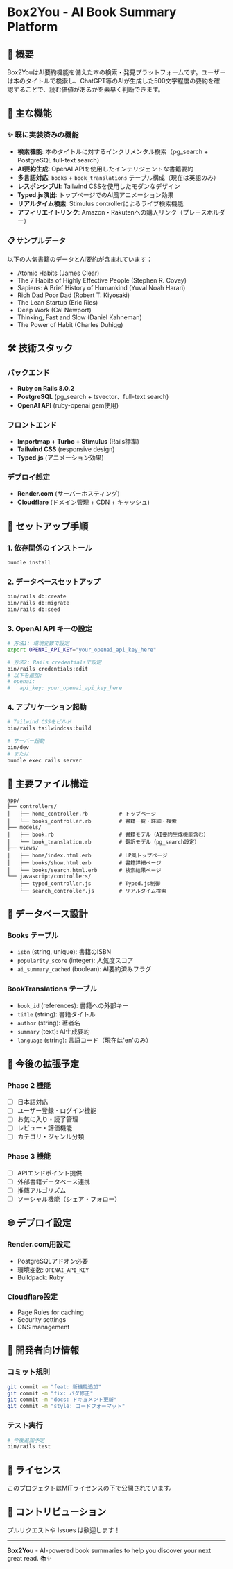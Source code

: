 # Box2You - AI Book Summary Platform

## 📘 概要
Box2YouはAI要約機能を備えた本の検索・発見プラットフォームです。ユーザーは本のタイトルで検索し、ChatGPT等のAIが生成した500文字程度の要約を確認することで、読む価値があるかを素早く判断できます。

## 🎯 主な機能

### ✨ 既に実装済みの機能
- **検索機能**: 本のタイトルに対するインクリメンタル検索（pg_search + PostgreSQL full-text search）
- **AI要約生成**: OpenAI APIを使用したインテリジェントな書籍要約
- **多言語対応**: `books` + `book_translations` テーブル構成（現在は英語のみ）
- **レスポンシブUI**: Tailwind CSSを使用したモダンなデザイン
- **Typed.js演出**: トップページでのAI風アニメーション効果
- **リアルタイム検索**: Stimulus controllerによるライブ検索機能
- **アフィリエイトリンク**: Amazon・Rakutenへの購入リンク（プレースホルダー）

### 📋 サンプルデータ
以下の人気書籍のデータとAI要約が含まれています：
- Atomic Habits (James Clear)
- The 7 Habits of Highly Effective People (Stephen R. Covey)
- Sapiens: A Brief History of Humankind (Yuval Noah Harari)
- Rich Dad Poor Dad (Robert T. Kiyosaki)
- The Lean Startup (Eric Ries)
- Deep Work (Cal Newport)
- Thinking, Fast and Slow (Daniel Kahneman)
- The Power of Habit (Charles Duhigg)

## 🛠️ 技術スタック

### バックエンド
- **Ruby on Rails 8.0.2**
- **PostgreSQL** (pg_search + tsvector、full-text search)
- **OpenAI API** (ruby-openai gem使用)

### フロントエンド
- **Importmap + Turbo + Stimulus** (Rails標準)
- **Tailwind CSS** (responsive design)
- **Typed.js** (アニメーション効果)

### デプロイ想定
- **Render.com** (サーバーホスティング)
- **Cloudflare** (ドメイン管理 + CDN + キャッシュ)

## 🚀 セットアップ手順

### 1. 依存関係のインストール
```bash
bundle install
```

### 2. データベースセットアップ
```bash
bin/rails db:create
bin/rails db:migrate
bin/rails db:seed
```

### 3. OpenAI API キーの設定
```bash
# 方法1: 環境変数で設定
export OPENAI_API_KEY="your_openai_api_key_here"

# 方法2: Rails credentialsで設定
bin/rails credentials:edit
# 以下を追加:
# openai:
#   api_key: your_openai_api_key_here
```

### 4. アプリケーション起動
```bash
# Tailwind CSSをビルド
bin/rails tailwindcss:build

# サーバー起動
bin/dev
# または
bundle exec rails server
```

## 📂 主要ファイル構造

```
app/
├── controllers/
│   ├── home_controller.rb          # トップページ
│   └── books_controller.rb         # 書籍一覧・詳細・検索
├── models/
│   ├── book.rb                     # 書籍モデル（AI要約生成機能含む）
│   └── book_translation.rb         # 翻訳モデル（pg_search設定）
├── views/
│   ├── home/index.html.erb         # LP風トップページ
│   ├── books/show.html.erb         # 書籍詳細ページ
│   └── books/search.html.erb       # 検索結果ページ
└── javascript/controllers/
    ├── typed_controller.js         # Typed.js制御
    └── search_controller.js        # リアルタイム検索
```

## 🔧 データベース設計

### Books テーブル
- `isbn` (string, unique): 書籍のISBN
- `popularity_score` (integer): 人気度スコア
- `ai_summary_cached` (boolean): AI要約済みフラグ

### BookTranslations テーブル
- `book_id` (references): 書籍への外部キー
- `title` (string): 書籍タイトル
- `author` (string): 著者名
- `summary` (text): AI生成要約
- `language` (string): 言語コード（現在は'en'のみ）

## 🚀 今後の拡張予定

### Phase 2 機能
- [ ] 日本語対応
- [ ] ユーザー登録・ログイン機能
- [ ] お気に入り・読了管理
- [ ] レビュー・評価機能
- [ ] カテゴリ・ジャンル分類

### Phase 3 機能
- [ ] APIエンドポイント提供
- [ ] 外部書籍データベース連携
- [ ] 推薦アルゴリズム
- [ ] ソーシャル機能（シェア・フォロー）

## 🌐 デプロイ設定

### Render.com用設定
- PostgreSQLアドオン必要
- 環境変数: `OPENAI_API_KEY`
- Buildpack: Ruby

### Cloudflare設定
- Page Rules for caching
- Security settings
- DNS management

## 📝 開発者向け情報

### コミット規則
```bash
git commit -m "feat: 新機能追加"
git commit -m "fix: バグ修正"
git commit -m "docs: ドキュメント更新"
git commit -m "style: コードフォーマット"
```

### テスト実行
```bash
# 今後追加予定
bin/rails test
```

## 📄 ライセンス
このプロジェクトはMITライセンスの下で公開されています。

## 🤝 コントリビューション
プルリクエストや Issues は歓迎します！

---

**Box2You** - AI-powered book summaries to help you discover your next great read. 📚✨

